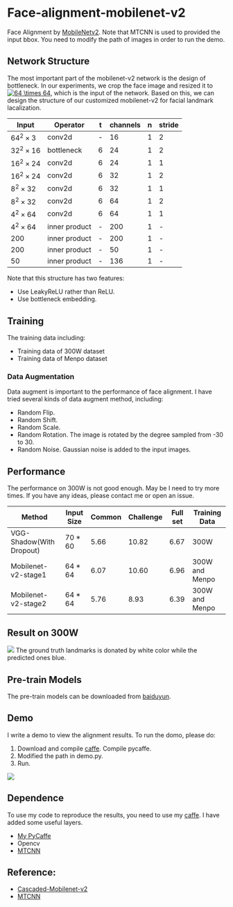 # Face-alignment-mobilenet-v2
Face Alignment by [MobileNetv2](https://arxiv.org/abs/1801.04381). Note that MTCNN is used to provided the input bbox. You need to modify the path of images in order to run the demo. 

## Network Structure
The most important part of the mobilenet-v2 network is the design of bottleneck. In our experiments, we crop the face image and resized it to <a href="https://www.codecogs.com/eqnedit.php?latex=64&space;\times&space;64" target="_blank"><img src="https://latex.codecogs.com/gif.latex?64&space;\times&space;64" title="64 \times 64" /></a>, which is the input of the network. Based on this, we can design the structure of our customized mobilenet-v2 for facial landmark lacalization.

|Input|Operator|t|channels|n|stride|
|------|------|------|------|------|------|
|$64^2\times 3$|conv2d|-|16|1|2|
|$32^2\times 16$|bottleneck|6|24|1|2|
|$16^2\times 24$|conv2d|6|24|1|1|
|$16^2\times 24$|conv2d|6|32|1|2|
|$8^2\times 32$|conv2d|6|32|1|1|
|$8^2\times 32$|conv2d|6|64|1|2|
|$4^2\times 64$|conv2d|6|64|1|1|
|$4^2\times 64$|inner product|-|200|1|-|
|$200$|inner product|-|200|1|-|
|$200$|inner product|-|50|1|-|
|$50$|inner product|-|136|1|-|

Note that this structure has two features:
 - Use LeakyReLU rather than ReLU.
 - Use bottleneck embedding.

## Training
The training data including:
- Training data of 300W dataset
- Training data of Menpo dataset
### Data Augmentation
Data augment is important to the performance of face alignment. I have tried several kinds of data augment method, including:
- Random Flip.
- Random Shift.
- Random Scale.
- Random Rotation. The image is rotated by the degree sampled from -30 to 30.
- Random Noise. Gaussian noise is added to the input images.

## Performance
The performance on 300W is not good enough. May be I need to try more times. If you have any ideas, please contact me or open an issue.

|Method|Input Size|Common|Challenge|Full set|Training Data|
|------|------|------|------|------|------|
|VGG-Shadow(With Dropout)|70 * 60|5.66|10.82|6.67|300W|
|Mobilenet-v2-stage1|64 * 64|6.07|10.60|6.96|300W and Menpo|
|Mobilenet-v2-stage2|64 * 64|5.76|8.93|6.39|300W and Menpo|

## Result on 300W
![](https://github.com/goodluckcwl/DeepAlignment/raw/master/sample.jpg)
The ground truth landmarks is donated by white color while the predicted ones blue.

## Pre-train Models
The pre-train models can be downloaded from [baiduyun](https://pan.baidu.com/s/1wYycQbmz3CxBQw9KgJkxEA).

## Demo
I write a demo to view the alignment results.
To run the domo, please do:
1. Download and compile [caffe](https://github.com/goodluckcwl/custom-caffe). Compile pycaffe.
2. Modified the path in demo.py.
3. Run.

![](https://github.com/goodluckcwl/DeepAlignment/raw/master/demo.png)

## Dependence
To use my code to reproduce the results, you need to use my [caffe](https://github.com/goodluckcwl/custom-caffe). I have added some useful layers.
- [My PyCaffe](https://github.com/goodluckcwl/custom-caffe)
- Opencv
- [MTCNN](https://github.com/kpzhang93/MTCNN_face_detection_alignment)


## Reference:
- [Cascaded-Mobilenet-v2](https://github.com/tensor-yu/cascaded_mobilenet-v2)
- [MTCNN](https://github.com/kpzhang93/MTCNN_face_detection_alignment)
